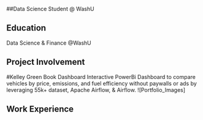 ##Data Science Student @ WashU

## Education
Data Science & Finance @WashU

## Project Involvement
#Kelley Green Book Dashboard
Interactive PowerBi Dashboard to compare vehicles by price, emissions, and fuel efficiency without paywalls or ads by leveraging 55k+ dataset, Apache Airflow, & Airflow.
![Portfolio_Images]


## Work Experience



